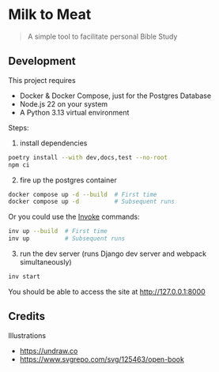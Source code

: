 # Milk to Meat

> A simple tool to facilitate personal Bible Study

## Development

This project requires

- Docker & Docker Compose, just for the Postgres Database
- Node.js 22 on your system
- A Python 3.13 virtual environment

Steps:

1. install dependencies

```sh
poetry install --with dev,docs,test --no-root
npm ci
```

2. fire up the postgres container

```sh
docker compose up -d --build  # First time
docker compose up -d          # Subsequent runs
```

Or you could use the [Invoke](https://www.pyinvoke.org/) commands:

```sh
inv up --build  # First time
inv up          # Subsequent runs
```

3. run the dev server (runs Django dev server and webpack simultaneously)

```sh
inv start
```

You should be able to access the site at <http://127.0.0.1:8000>

## Credits

Illustrations

- <https://undraw.co>
- <https://www.svgrepo.com/svg/125463/open-book>
